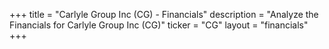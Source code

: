 +++
title = "Carlyle Group Inc (CG) - Financials"
description = "Analyze the Financials for Carlyle Group Inc (CG)"
ticker = "CG"
layout = "financials"
+++

